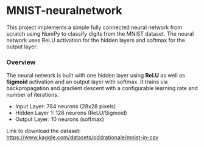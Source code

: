 # MNIST-neuralnetwork

This project implements a simple fully connected neural network from scratch using NumPy to classify digits from the MNIST dataset. The neural network uses ReLU activation for the hidden layers and softmax for the output layer.

### Overview
The neural network is built with one hidden layer using **ReLU** as well as **Sigmoid** activation and an output layer with softmax. It trains via backpropagation and gradient descent with a configurable learning rate and number of iterations.

- Input Layer: 784 neurons (28x28 pixels)
- Hidden Layer 1: 128 neurons (ReLU/Sigmoid)
- Output Layer: 10 neurons (softmax)

Link to download the dataset: https://www.kaggle.com/datasets/oddrationale/mnist-in-csv

